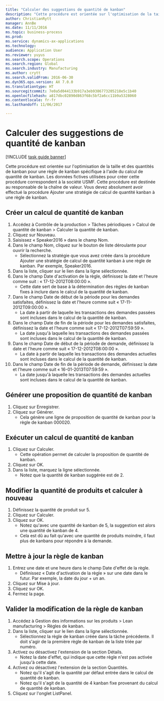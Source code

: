 ```yaml
--- 
title: "Calculer des suggestions de quantité de kanban"
description: "Cette procédure est orientée sur l'optimisation de la taille et des quantités de kanban pour une règle de kanban spécifique à l'aide du calcul de quantité de kanban."
author: ChristianRytt
manager: AnnBe
ms.date: 11/11/2016
ms.topic: business-process
ms.prod: 
ms.service: dynamics-ax-applications
ms.technology: 
audience: Application User
ms.reviewer: yuyus
ms.search.scope: Operations
ms.search.region: Global
ms.search.industry: Manufacturing
ms.author: crytt
ms.search.validFrom: 2016-06-30
ms.dyn365.ops.version: AX 7.0.0
ms.translationtype: HT
ms.sourcegitcommit: 7e0a5d044133b917a3eb9386773205218e5c1b40
ms.openlocfilehash: a817dbc02890d863f68c5bf2a6cc11b9a5328060
ms.contentlocale: fr-fr
ms.lasthandoff: 11/06/2017

---
```

# <a name="calculate-kanban-quantity-suggestions"></a>Calculer des suggestions de quantité de kanban

[!INCLUDE [task guide banner](../../includes/task-guide-banner.md)]

Cette procédure est orientée sur l'optimisation de la taille et des quantités de kanban pour une règle de kanban spécifique à l'aide du calcul de quantité de kanban. Les données fictives utilisées pour créer cette procédure correspondent à la société USMF. Cette procédure est destinée au responsable de la chaîne de valeur. Vous devez absolument avoir effectué la procédure Ajouter une stratégie de calcul de quantité kanban à une règle de kanban.


## <a name="create-a-kanban-quantity-calculation"></a>Créer un calcul de quantité de kanban
1. Accédez à Contrôle de la production > Tâches périodiques > Calcul de quantité de kanban > Calculer la quantité de kanban.
2. Cliquez sur Nouveau.
3. Saisissez « Speaker2016 » dans le champ Nom.
4. Dans le champ Nom, cliquez sur le bouton de liste déroulante pour ouvrir la recherche.
    * Sélectionnez la stratégie que vous avez créée dans la procédure Ajouter une stratégie de calcul de quantité kanban à une règle de kanban. Par exemple, Speaker2016.  
5. Dans la liste, cliquer sur le lien dans la ligne sélectionnée.
6. Dans le champ Date d'activation de la règle, définissez la date et l'heure comme suit : « 17-12-2012T08:00:00 ».
    * Cette date sert de base à la détermination des règles de kanban fixes à inclure dans le calcul de la quantité de kanban.  
7. Dans le champ Date de début de la période pour les demandes satisfaites, définissez la date et l'heure comme suit « 17-11-2012T09:00:00 ».
    * La date à partir de laquelle les transactions des demandes passées sont incluses dans le calcul de la quantité de kanban.  
8. Dans le champ Date de fin de la période pour les demandes satisfaites, définissez la date et l'heure comme suit « 17-12-2012T07:59:59 ».
    * La date jusqu'à laquelle les transactions des demandes passées sont incluses dans le calcul de la quantité de kanban.  
9. Dans le champ Date de début de la période de demande, définissez la date et l'heure comme suit « 17-12-2012T08:00:00 ».
    * La date à partir de laquelle les transactions des demandes actuelles sont incluses dans le calcul de la quantité de kanban.  
10. Dans le champ Date de fin de la période de demande, définissez la date et l'heure comme suit « 16-01-2013T07:59:59 ».
    * La date jusqu'à laquelle les transactions des demandes actuelles sont incluses dans le calcul de la quantité de kanban.  

## <a name="generate-kanban-quantity-proposal"></a>Générer une proposition de quantité de kanban
1. Cliquez sur Enregistrer.
2. Cliquez sur Générer.
    * Cela génère une ligne de proposition de quantité de kanban pour la règle de kanban 000020.  

## <a name="run-kanban-quantity-calculation"></a>Exécuter un calcul de quantité de kanban
1. Cliquez sur Calculer.
    * Cette opération permet de calculer la proposition de quantité de kanban.  
2. Cliquez sur OK.
3. Dans la liste, marquez la ligne sélectionnée.
    * Notez que la quantité de kanban suggérée est de 2.  

## <a name="change-product-quantity-and-calculate-again"></a>Modifier la quantité de produits et calculer à nouveau
1. Définissez la quantité de produit sur 5.
2. Cliquez sur Calculer.
3. Cliquez sur OK.
    * Notez qu'avec une quantité de kanban de 5, la suggestion est alors une quantité de kanban de 4.  
    * Cela est dû au fait qu'avec une quantité de produits moindre, il faut plus de kanbans pour répondre à la demande.  

## <a name="update-kanban-rule"></a>Mettre à jour la règle de kanban
1. Entrez une date et une heure dans le champ Date d'effet de la règle.
    * Définissez « Date d'activation de la règle » sur une date dans le futur. Par exemple, la date du jour + un an.  
2. Cliquez sur Mise à jour.
3. Cliquez sur OK.
4. Fermez la page.

## <a name="validate-change-on-kanban-rule"></a>Valider la modification de la règle de kanban
1. Accédez à Gestion des informations sur les produits > Lean manufacturing > Règles de kanban.
2. Dans la liste, cliquer sur le lien dans la ligne sélectionnée.
    * Sélectionnez la règle de kanban créée dans la tâche précédente. Il doit s'agir de la première règle de kanban de la liste triée par numéro.  
3. Activez ou désactivez l'extension de la section Détails.
    * Notez la date d'effet, qui indique que cette règle n'est pas activée jusqu'à cette date.  
4. Activez ou désactivez l'extension de la section Quantités.
    * Notez qu'il s'agit de la quantité par défaut entrée dans le calcul de quantité de kanban.  
    * Notez qu'il s'agit de la quantité de 4 kanban fixe provenant du calcul de quantité de kanban.  
5. Cliquez sur l'onglet ListPanel.


